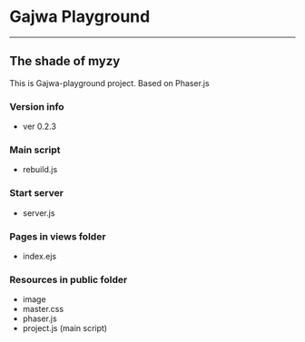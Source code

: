 # Gajwa Playground
<hr>

## The shade of myzy

This is Gajwa-playground project.
Based on Phaser.js

### Version info
- ver 0.2.3

### Main script
- rebuild.js

### Start server
- server.js

### Pages in views folder
- index.ejs

### Resources in public folder
- image
- master.css
- phaser.js
- project.js (main script)
